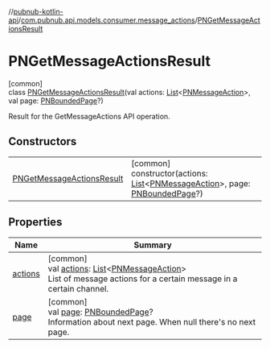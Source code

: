 //[pubnub-kotlin-api](../../../index.md)/[com.pubnub.api.models.consumer.message_actions](../index.md)/[PNGetMessageActionsResult](index.md)

# PNGetMessageActionsResult

[common]\
class [PNGetMessageActionsResult](index.md)(val actions: [List](https://kotlinlang.org/api/latest/jvm/stdlib/kotlin.collections/-list/index.html)&lt;[PNMessageAction](../-p-n-message-action/index.md)&gt;, val page: [PNBoundedPage](../../com.pubnub.api.models.consumer/-p-n-bounded-page/index.md)?)

Result for the GetMessageActions API operation.

## Constructors

| | |
|---|---|
| [PNGetMessageActionsResult](-p-n-get-message-actions-result.md) | [common]<br>constructor(actions: [List](https://kotlinlang.org/api/latest/jvm/stdlib/kotlin.collections/-list/index.html)&lt;[PNMessageAction](../-p-n-message-action/index.md)&gt;, page: [PNBoundedPage](../../com.pubnub.api.models.consumer/-p-n-bounded-page/index.md)?) |

## Properties

| Name | Summary |
|---|---|
| [actions](actions.md) | [common]<br>val [actions](actions.md): [List](https://kotlinlang.org/api/latest/jvm/stdlib/kotlin.collections/-list/index.html)&lt;[PNMessageAction](../-p-n-message-action/index.md)&gt;<br>List of message actions for a certain message in a certain channel. |
| [page](page.md) | [common]<br>val [page](page.md): [PNBoundedPage](../../com.pubnub.api.models.consumer/-p-n-bounded-page/index.md)?<br>Information about next page. When null there's no next page. |
